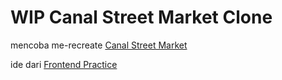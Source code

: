 # WIP Canal Street Market Clone

mencoba me-recreate [Canal Street Market](https://canalstreet.market/)

ide dari [Frontend Practice](https://www.frontendpractice.com/)
